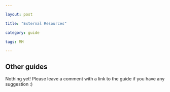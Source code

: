 ```yaml
---

layout: post

title: "External Resources"

category: guide

tags: MM

---
```


## Other guides

Nothing yet! Please leave a comment with a link to the guide if you have any suggestion :)
